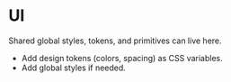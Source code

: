 # UI
Shared global styles, tokens, and primitives can live here.

- Add design tokens (colors, spacing) as CSS variables.
- Add global styles if needed.
